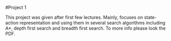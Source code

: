 #Project 1

This project was given after first few lectures. Mainly, focuses on  state-action representation and using them in several search algorithms including A*, depth first search and breadth first search. To more info please look the PDF.
